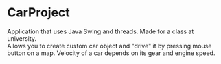 # CarProject
Application that uses Java Swing and threads. Made for a class at university.  
Allows you to create custom car object and "drive" it by pressing mouse button on a map. Velocity of a car depends on its gear and engine speed.
